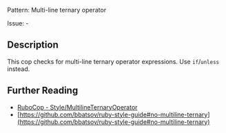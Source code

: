 Pattern: Multi-line ternary operator

Issue: -

## Description

This cop checks for multi-line ternary operator expressions. Use `if`/`unless` instead.

## Further Reading

* [RuboCop - Style/MultilineTernaryOperator](https://rubocop.readthedocs.io/en/latest/cops_style/#stylemultilineternaryoperator)
* [https://github.com/bbatsov/ruby-style-guide#no-multiline-ternary](https://github.com/bbatsov/ruby-style-guide#no-multiline-ternary)
